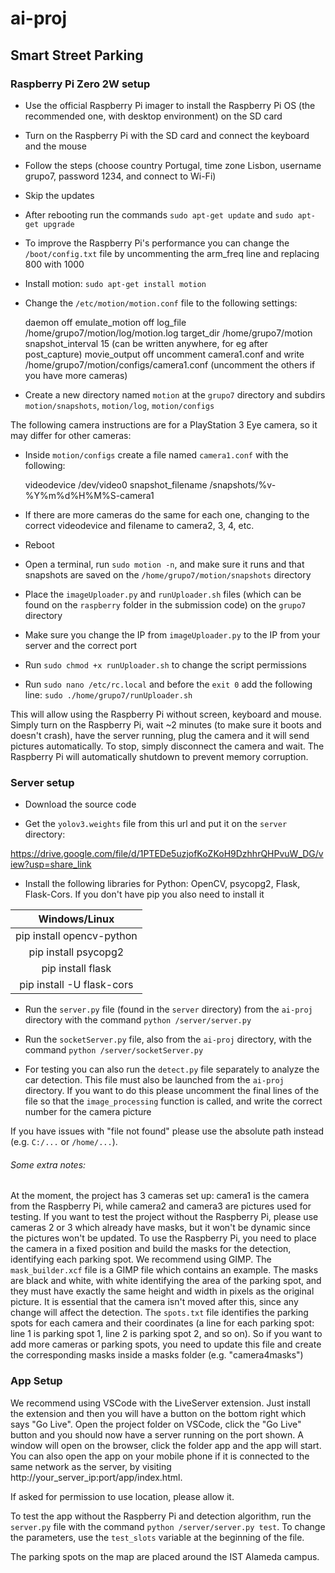 # ai-proj
## Smart Street Parking

### Raspberry Pi Zero 2W setup

- Use the official Raspberry Pi imager to install the Raspberry Pi OS (the recommended one, with desktop environment) on the SD card

- Turn on the Raspberry Pi with the SD card and connect the keyboard and the mouse

- Follow the steps (choose country Portugal, time zone Lisbon, username grupo7, password 1234, and connect to Wi-Fi)

- Skip the updates

- After rebooting run the commands `sudo apt-get update` and `sudo apt-get upgrade`

- To improve the Raspberry Pi's performance you can change the `/boot/config.txt` file by uncommenting the arm_freq line and replacing 800 with 1000

- Install motion: `sudo apt-get install motion`

- Change the `/etc/motion/motion.conf` file to the following settings:

    daemon off
    emulate_motion off
    log_file /home/grupo7/motion/log/motion.log
    target_dir /home/grupo7/motion 
    snapshot_interval 15 (can be written anywhere, for eg after post_capture)
    movie_output off
    uncomment camera1.conf and write /home/grupo7/motion/configs/camera1.conf
    (uncomment the others if you have more cameras)

- Create a new directory named `motion` at the `grupo7` directory and subdirs `motion/snapshots`, `motion/log`, `motion/configs`

The following camera instructions are for a PlayStation 3 Eye camera, so it may differ for other cameras:

- Inside `motion/configs` create a file named `camera1.conf` with the following:

    videodevice /dev/video0
    snapshot_filename /snapshots/%v-%Y%m%d%H%M%S-camera1

- If there are more cameras do the same for each one, changing to the correct videodevice and filename to camera2, 3, 4, etc.

- Reboot

- Open a terminal, run `sudo motion -n`, and make sure it runs and that snapshots are saved on the `/home/grupo7/motion/snapshots` directory

- Place the `imageUploader.py` and `runUploader.sh` files (which can be found on the `raspberry` folder in the submission code) on the `grupo7` directory

- Make sure you change the IP from `imageUploader.py` to the IP from your server and the correct port

- Run `sudo chmod +x runUploader.sh` to change the script permissions

- Run `sudo nano /etc/rc.local` and before the `exit 0` add the following line: `sudo ./home/grupo7/runUploader.sh`

This will allow using the Raspberry Pi without screen, keyboard and mouse. Simply turn on the Raspberry Pi, wait ~2 minutes (to make sure it boots and doesn't crash), have the server running, plug the camera and it will send pictures automatically. To stop, simply disconnect the camera and wait. The Raspberry Pi will automatically shutdown to prevent memory corruption.

### Server setup

- Download the source code

- Get the `yolov3.weights` file from this url and put it on the `server` directory: 

https://drive.google.com/file/d/1PTEDe5uzjofKoZKoH9DzhhrQHPvuW_DG/view?usp=share_link

- Install the following libraries for Python: OpenCV, psycopg2, Flask, Flask-Cors. If you don't have pip you also need to install it

|       Windows/Linux       |
| :-----------------------: |
| pip install opencv-python |
|   pip install psycopg2    |
|     pip install flask     |
| pip install -U flask-cors |

- Run the `server.py` file (found in the `server` directory) from the `ai-proj` directory with the command `python /server/server.py`

- Run the `socketServer.py` file, also from the `ai-proj` directory, with the command `python /server/socketServer.py`

- For testing you can also run the `detect.py` file separately to analyze the car detection. This file must also be launched from the `ai-proj` directory. If you want to do this please uncomment the final lines of the file so that the `image_processing` function is called, and write the correct number for the camera picture

If you have issues with "file not found" please use the absolute path instead (e.g. `C:/...` or `/home/...`).

###### Some extra notes:

At the moment, the project has 3 cameras set up: camera1 is the camera from the Raspberry Pi, while camera2 and camera3 are pictures used for testing. If you want to test the project without the Raspberry Pi, please use cameras 2 or 3 which already have masks, but it won't be dynamic since the pictures won't be updated. To use the Raspberry Pi, you need to place the camera in a fixed position and build the masks for the detection, identifying each parking spot. We recommend using GIMP. The `mask_builder.xcf` file is a GIMP file which contains an example. The masks are black and white, with white identifying the area of the parking spot, and they must have exactly the same height and width in pixels as the original picture. It is essential that the camera isn't moved after this, since any change will affect the detection. The `spots.txt` file identifies the parking spots for each camera and their coordinates (a line for each parking spot: line 1 is parking spot 1, line 2 is parking spot 2, and so on). So if you want to add more cameras or parking spots, you need to update this file and create the corresponding masks inside a masks folder (e.g. "camera4masks")

### App Setup

We recommend using VSCode with the LiveServer extension. Just install the extension and then you will have a button on the bottom right which says "Go Live". Open the project folder on VSCode, click the "Go Live" button and you should now have a server running on the port shown. A window will open on the browser, click the folder app and the app will start. You can also open the app on your mobile phone if it is connected to the same network as the server, by visiting http://your_server_ip:port/app/index.html.

If asked for permission to use location, please allow it.

To test the app without the Raspberry Pi and detection algorithm, run the `server.py` file with the command `python /server/server.py test`. To change the parameters, use the `test_slots` variable at the beginning of the file.

The parking spots on the map are placed around the IST Alameda campus.